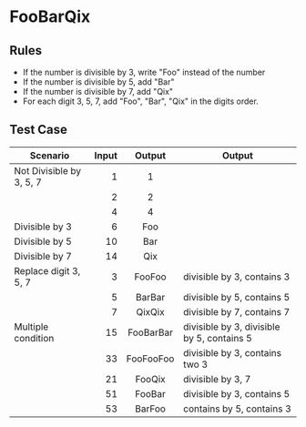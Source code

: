 # FooBarQix

## Rules

- If the number is divisible by 3, write "Foo" instead of the number
- If the number is divisible by 5, add "Bar"
- If the number is divisible by 7, add "Qix"
- For each digit 3, 5, 7, add "Foo", "Bar", "Qix" in the digits order.

## Test Case

| Scenario                 | Input |  Output   | Output                                     |
| ------------------------ | ----: | :-------: | ------------------------------------------ |
| Not Divisible by 3, 5, 7 |     1 |     1     |                                            |
|                          |     2 |     2     |                                            |
|                          |     4 |     4     |                                            |
| Divisible by 3           |     6 |    Foo    |                                            |
| Divisible by 5           |    10 |    Bar    |                                            |
| Divisible by 7           |    14 |    Qix    |                                            |
| Replace digit 3, 5, 7    |     3 |  FooFoo   | divisible by 3, contains 3                 |
|                          |     5 |  BarBar   | divisible by 5, contains 5                 |
|                          |     7 |  QixQix   | divisible by 7, contains 7                 |
| Multiple condition       |    15 | FooBarBar | divisible by 3, divisible by 5, contains 5 |
|                          |    33 | FooFooFoo | divisible by 3, contains two 3             |
|                          |    21 |  FooQix   | divisible by 3, 7                          |
|                          |    51 |  FooBar   | divisible by 3, contains 5                 |
|                          |    53 |  BarFoo   | contains by 5, contains 3                  |
